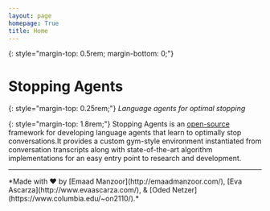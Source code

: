 ```yaml
---
layout: page
homepage: True
title: Home
---
```


{: style="margin-top: 0.5rem; margin-bottom: 0;"}
# Stopping Agents

{: style="margin-top: 0.25rem;"}
*Language agents for optimal stopping*

{: style="margin-top: 1.8rem;"}
Stopping Agents is an
[open-source](https://github.com/emaadmanzoor/stopping-agents/)
framework for developing language agents that learn to optimally stop conversations.It provides a custom gym-style environment instantiated from conversation
transcripts along with state-of-the-art algorithm implementations for an easy
entry point to research and development.

<hr/>
*Made with ❤ by [Emaad Manzoor](http://emaadmanzoor.com/),
[Eva Ascarza](http://www.evaascarza.com/), &
[Oded Netzer](https://www.columbia.edu/~on2110/).*
